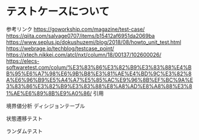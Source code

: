 # テストケースについて

参考リンク
https://goworkship.com/magazine/test-case/
https://qiita.com/salvage0707/items/b15412af6951da2069ba
https://www.seplus.jp/dokushuzemi/blog/2018/08/howto_unit_test.html
https://webrage.jp/techblog/testcase_point/
https://xtech.nikkei.com/atcl/nxt/column/18/00137/102600026/
https://elecs-softwaretest.com/colum/%E3%83%86%E3%82%B9%E3%83%88%E4%BB%95%E6%A7%98%E6%9B%B8%E3%81%AE%E4%BD%9C%E3%82%8A%E6%96%B9%E5%A4%A7%E5%85%AC%E9%96%8B%EF%BC%9A%E3%83%86%E3%82%B9%E3%83%88%E8%A8%AD%E8%A8%88%E3%81%AE%E6%89%8B%E9%A0%86/
引用

境界値分析
ディシジョンテーブル

状態遷移テスト

ランダムテスト